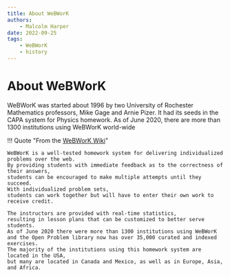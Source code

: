 ```yaml
---
title: About WeBWorK
authors:
    - Malcolm Harper
date: 2022-09-25
tags:
    - WeBWorK
    - history
---
```


# About WeBWorK

WeBWorK was started about 1996 by two University of Rochester Mathematics professors, Mike Gage and Arnie Pizer.  It had its seeds in the CAPA system for Physics homework.  As of June 2020, there are more than 1300 institutions using WeBWorK world-wide

!!! Quote "From the [WeBWorK Wiki](https://webwork.maa.org/wiki/WeBWorK_Main_Page)"

    WeBWorK is a well-tested homework system for delivering individualized problems over the web.
    By providing students with immediate feedback as to the correctness of their answers,
    students can be encouraged to make multiple attempts until they succeed.
    With individualized problem sets,
    students can work together but will have to enter their own work to receive credit.

    The instructors are provided with real-time statistics,
    resulting in lesson plans that can be customized to better serve students.
    As of June 2020 there were more than 1300 institutions using WeBWorK
    and the Open Problem library now has over 35,000 curated and indexed exercises.
    The majority of the institutions using this homework system are located in the USA,
    but many are located in Canada and Mexico, as well as in Europe, Asia, and Africa.
